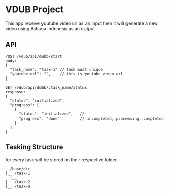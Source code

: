# VDUB Project
This app receive youtube video url as an input then it will generate a new video using Bahasa Indonesia as an output

## API

```
POST /vdub/api/dubb/start
body:
{
  "task_name": "task-1" // task must unique
  "youtube_url": "",    // this is youtube video url
}
```

```
GET /vdub/api/dubb/:task_name/status
response:
{
  "status": "initialized",
  "progress": [
    {
      "status": "initialized",   //
      "progress": "done"         // incompleted, processing, completed
    }
  ]
}
```

## Tasking Structure
for every task will be stored on their respective folder

```
_ /base/dir
|__ /task-1
  |__
|__ /task-2
|__ /task-n
```
